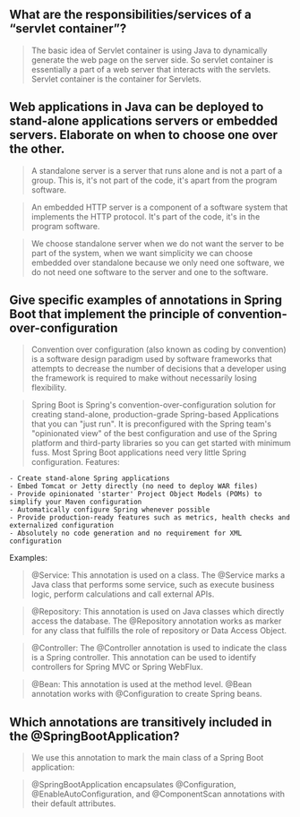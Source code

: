 ## What are the responsibilities/services of a “servlet container”?

> The basic idea of Servlet container is using Java to dynamically generate the web page on the server side. So servlet container is essentially a part of a web server that interacts with the servlets. Servlet container is the container for Servlets.

## Web applications in Java can be deployed to stand-alone applications servers or embedded servers. Elaborate on when to choose one over the other.

> A standalone server is a server that runs alone and is not a part of a group. This is, it's not part of the code, it's apart from the program software.

> An embedded HTTP server is a component of a software system that implements the HTTP protocol. It's part of the code, it's in the program software.

> We choose standalone server when we do not want the server to be part of the system, when we want simplicity we can choose embedded over standalone because we only need one software, we do not need one software to the server and one to the software.

## Give specific examples of annotations in Spring Boot that implement the principle of convention-over-configuration

> Convention over configuration (also known as coding by convention) is a software design paradigm used by software frameworks that attempts to decrease the number of decisions that a developer using the framework is required to make without necessarily losing flexibility.

> Spring Boot is Spring's convention-over-configuration solution for creating stand-alone, production-grade Spring-based Applications that you can "just run". It is preconfigured with the Spring team's "opinionated view" of the best configuration and use of the Spring platform and third-party libraries so you can get started with minimum fuss. Most Spring Boot applications need very little Spring configuration. Features:

    - Create stand-alone Spring applications
    - Embed Tomcat or Jetty directly (no need to deploy WAR files)
    - Provide opinionated 'starter' Project Object Models (POMs) to simplify your Maven configuration
    - Automatically configure Spring whenever possible
    - Provide production-ready features such as metrics, health checks and externalized configuration
    - Absolutely no code generation and no requirement for XML configuration

Examples:
> @Service: This annotation is used on a class. The @Service marks a Java class that performs some service, such as execute business logic, perform calculations and call external APIs. 

> @Repository: This annotation is used on Java classes which directly access the database. The @Repository annotation works as marker for any class that fulfills the role of repository or Data Access Object.

> @Controller: The @Controller annotation is used to indicate the class is a Spring controller. This annotation can be used to identify controllers for Spring MVC or Spring WebFlux.

> @Bean: This annotation is used at the method level. @Bean annotation works with @Configuration to create Spring beans.


## Which annotations are transitively included in the @SpringBootApplication?

> We use this annotation to mark the main class of a Spring Boot application:

> @SpringBootApplication encapsulates @Configuration, @EnableAutoConfiguration, and @ComponentScan annotations with their default attributes.
